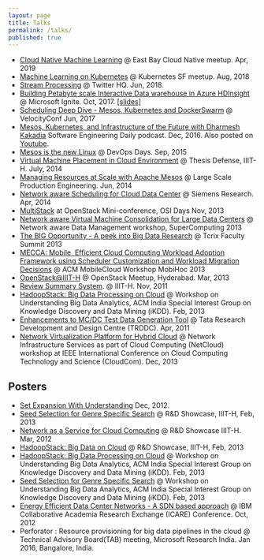```yaml
---
layout: page
title: Talks
permalink: /talks/
published: true
---
```


* [Cloud Native Machine Learning](https://speakerdeck.com/dharmeshkakadia/cloud-native-machine-learning) @ East Bay Cloud Native meetup. Apr, 2019
* [Machine Learning on Kubernetes](https://speakerdeck.com/dharmeshkakadia/machine-learning-on-kubernetes) @ Kubernetes SF meetup. Aug, 2018
* [Stream Processing](https://speakerdeck.com/dharmeshkakadia/stream-processing) @ Twitter HQ. Jun, 2018.
* [Building Petabyte scale Interactive Data warehouse in Azure HDInsight](https://channel9.msdn.com/Events/Ignite/Microsoft-Ignite-Orlando-2017/BRK3355) @ Microsoft Ignite. Oct, 2017. [[slides]](https://8gportalvhdsf9v440s15hrt.blob.core.windows.net/ignite2017/session-presentations/BRK3355.PPTX)  
* [Scheduling Deep Dive - Mesos, Kubernetes and DockerSwarm](https://speakerdeck.com/dharmeshkakadia/scheduling-deep-dive-mesos-kubernetes-and-dockerswarm) @ VelocityConf Jun, 2017
* [Mesos, Kubernetes, and Infrastructure of the Future with Dharmesh Kakadia](https://softwareengineeringdaily.com/2016/12/14/mesos-kubernetes-and-infrastructure-of-the-future-with-dharmesh-kakadia/) Software Engineering Daily podcast. Dec, 2016. Also posted on [Youtube](https://www.youtube.com/watch?v=5_qDf-E2CEg&feature=youtu.be).
* [Mesos is the new Linux](https://speakerdeck.com/dharmeshkakadia/mesos-is-the-new-linux-devopsdays-india-2015) @ DevOps Days. Sep, 2015
* [Virtual Machine Placement in Cloud Environment](https://speakerdeck.com/dharmeshkakadia/virtual-machine-placement-in-cloud-environment) @ Thesis Defense, IIIT-H. July, 2014
* [Managing Resources at Scale with Apache Mesos](https://speakerdeck.com/dharmeshkakadia/managing-resources-at-scale-with-apache-mesos) @ Large Scale Production Engineering. Jun, 2014
* [Network aware Scheduling for Cloud Data Center](https://speakerdeck.com/dharmeshkakadia/network-aware-scheduling-for-cloud-data-center) @ Siemens Research. Apr, 2014
* [MultiStack](https://speakerdeck.com/dharmeshkakadia/multistack-at-openstack-mini-conference-osidays) at OpenStack Mini-conference, OSI Days Nov, 2013
* [Network aware Virtual Machine Consolidation for Large Data Centers](https://speakerdeck.com/dharmeshkakadia/sc-13-presentation) @ Network aware Data Management workshop, SuperComputing 2013
* [The BIG Opportunity - A peek into Big Data Research](https://speakerdeck.com/dharmeshkakadia/the-big-opportunity-a-peek-into-big-data-research) @ Tcrix Faculty Summit 2013
* [MECCA: Mobile, Efficient Cloud Computing Workload Adoption Framework using Scheduler Customization and Workload Migration Decisions](https://speakerdeck.com/dharmeshkakadia/acm-mobilecloud-13-presentation) @ ACM MobileCloud Workshop MobiHoc 2013
* [OpenStack@IIIT-H](https://speakerdeck.com/dharmeshkakadia/openstack-at-iiit-h) @ OpenStack Meetup, Hyderabad. Mar, 2013 
* [Review Summary System](https://speakerdeck.com/dharmeshkakadia/review-summary-system). @ IIIT-H. Nov, 2011
* [HadoopStack: Big Data Processing on Cloud](https://speakerdeck.com/dharmeshkakadia/hadoopstack-big-data-processing-on-cloud) @ Workshop on Understanding Big Data Analytics, ACM India Special Interest Group on Knowledge Discovery and Data Mining (iKDD). Feb, 2013
* [Enhancements to MC/DC Test Data Generation Tool](https://speakerdeck.com/dharmeshkakadia/dc-test-data-generation-tool) @ Tata Research Development and Design Centre (TRDDC). Apr, 2011
* [Network Virtualization Platform for Hybrid Cloud](https://speakerdeck.com/dharmeshkakadia/network-virtualization-platform-for-hybrid-cloud) @ Network Infrastructure Services as part of Cloud Computing (NetCloud) workshop at IEEE International Conference on Cloud Computing Technology and Science (CloudCom). Dec, 2013

## Posters

* [Set Expansion With Understanding](https://speakerdeck.com/dharmeshkakadia/set-expansion-with-understanding) Dec, 2012.
* [Seed Selection for Genre Specific Search](https://speakerdeck.com/dharmeshkakadia/seed-selection-for-genre-specific-search) @ R&D Showcase, IIIT-H, Feb, 2013
* [Network as a Service for Cloud Computing](https://speakerdeck.com/dharmeshkakadia/network-as-a-service-for-cloud-computing) @ R&D Showcase IIIT-H. Mar, 2012
* [HadoopStack: Big Data on Cloud](https://speakerdeck.com/dharmeshkakadia/hadoopstack-big-data-on-cloud) @ R&D Showcase, IIIT-H, Feb, 2013
* [HadoopStack: Big Data Processing on Cloud](https://speakerdeck.com/dharmeshkakadia/hadoopstack-big-data-processing-on-cloud-31da8cd8-9054-432d-a7f4-c1a1494ee927) @ Workshop on Understanding Big Data Analytics, ACM India Special Interest Group on Knowledge Discovery and Data Mining (iKDD). Feb, 2013
* [Seed Selection for Genre Specific Search](https://speakerdeck.com/dharmeshkakadia/seed-selection-for-genre-specific-search) @ Workshop on Understanding Big Data Analytics, ACM India Special Interest Group on Knowledge Discovery and Data Mining (iKDD). Feb, 2013
* [Energy Efficient Data Center Networks - A SDN based approach](https://speakerdeck.com/dharmeshkakadia/energy-efficient-data-center-networks-a-sdn-based-approach) @ IBM Collaborative Academia Research Exchange (ICARE) Conference. Oct, 2012
* Perforator : Resource provisioning for big data pipelines in the cloud @ Technical Advisory Board(TAB) meeting, Microsoft Research India. Jan 2016, Bangalore, India.

